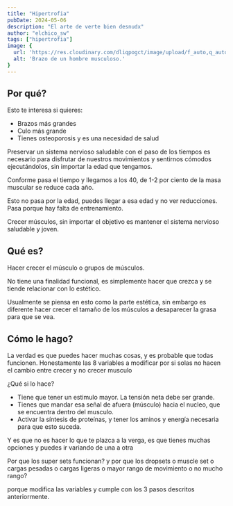 ```yaml
---
title: "Hipertrofia"
pubDate: 2024-05-06
description: "El arte de verte bien desnudx"
author: "elchico_sw"
tags: ["hipertrofia"]
image: {
  url: 'https://res.cloudinary.com/dliqpogct/image/upload/f_auto,q_auto/v1/mysite/hipertrophy',
  alt: 'Brazo de un hombre musculoso.'
}
---
```

## Por qué?

Esto te interesa si quieres:
- Brazos más grandes
- Culo más grande
- Tienes osteoporosis y es una necesidad de salud

Preservar un sistema nervioso saludable con el paso de los tiempos es necesario para disfrutar de nuestros movimientos y sentirnos cómodos ejecutándolos, sin importar la edad que tengamos.

Conforme pasa el tiempo y llegamos a los 40, de 1-2 por ciento de la masa muscular se reduce cada año.

Esto no pasa por la edad, puedes llegar a esa edad y no ver reducciones. Pasa porque hay falta de entrenamiento.

Crecer músculos, sin importar el objetivo es mantener el sistema nervioso saludable y joven.

## Qué es?

Hacer crecer el músculo o grupos de músculos.

No tiene una finalidad funcional, es simplemente hacer que crezca y se tiende relacionar con lo estético.

Usualmente se piensa en esto como la parte estética, sin embargo es diferente hacer crecer el tamaño de los músculos a desaparecer la grasa para que se vea.

## Cómo le hago?

La verdad es que puedes hacer muchas cosas, y es probable que todas funcionen. Honestamente las 8 variables a modificar por si solas no hacen el cambio entre crecer y no crecer musculo

¿Qué si lo hace?

- Tiene que tener un estimulo mayor. La tensión neta debe ser grande.
- Tienes que mandar esa señal de afuera (músculo) hacia el nucleo, que se encuentra dentro del musculo.
- Activar la síntesis de proteínas, y tener los aminos y energía necesaria para que esto suceda.

Y es que no es hacer lo que te plazca a la verga, es que tienes muchas opciones y puedes ir variando de una a otra

Por que los super sets funcionan? y por que los dropsets o muscle set o cargas pesadas o cargas ligeras o mayor rango de movimiento o no mucho rango?

porque modifica las variables y cumple con los 3 pasos descritos anteriormente.